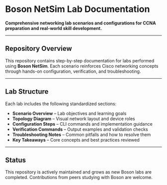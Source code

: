# Boson NetSim Lab Documentation

**Comprehensive networking lab scenarios and configurations for CCNA preparation and real-world skill development.**

---

## Repository Overview

This repository contains step-by-step documentation for labs performed using **Boson NetSim**. Each scenario reinforces Cisco networking concepts through hands-on configuration, verification, and troubleshooting.

---

## Lab Structure

Each lab includes the following standardized sections:

- **Scenario Overview** – Lab objectives and learning goals  
- **Topology Diagram** – Visual network layout and device roles  
- **Configuration Steps** – CLI commands and implementation guidance  
- **Verification Commands** – Output examples and validation checks  
- **Troubleshooting Notes** – Common pitfalls and how to resolve them  
- **Key Takeaways** – Core concepts and best practices reviewed  

---

## Status

This repository is actively maintained and grows as new Boson labs are completed. Contributions from peers studying with Boson are welcome.
